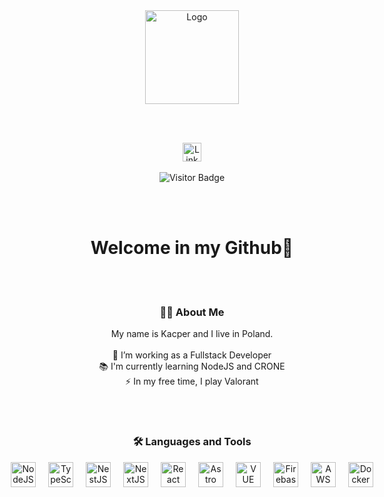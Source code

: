 <div align="center">
  <!-- Logo -->
  <img height="150" src="https://i.imgur.com/Kj1USww.png" alt="Logo" />

  <br><br>

  <!-- Social Media Links -->
  <div>
    <a href="https://www.linkedin.com/in/kacper-p%C5%82aczek-9b518023a/" target="_blank">
      <img src="https://img.shields.io/static/v1?message=LinkedIn&logo=linkedin&label=&color=0077B5&logoColor=white&labelColor=&style=for-the-badge" height="30" alt="LinkedIn" />
    </a>
  </div>

  <br>

  <!-- Visitor Badge -->
  <div>
    <img src="https://visitor-badge.laobi.icu/badge?page_id=xanaxdev.xanaxdev" alt="Visitor Badge" />
  </div>

  <br><br>

  <!-- Heading -->
  <h1>Welcome in my Github👋</h1>

  <br><br>

  <!-- About Me -->
  <h3>👩‍💻 About Me</h3>
  <p align="center">
    My name is Kacper and I live in Poland.<br><br>
    🔭 I’m working as a Fullstack Developer<br>
    📚 I'm currently learning NodeJS and CRONE<br>
    ⚡ In my free time, I play Valorant
  </p>

  <br><br>

  <!-- Languages and Tools -->
  <h3>🛠 Languages and Tools</h3>
  <div style="display: flex; justify-content: center; gap: 20px;">
    <img src="https://images-cdn.openxcell.com/wp-content/uploads/2024/07/25090553/nodejs-inner.webp" height="40" alt="NodeJS" />
    <img src="https://upload.wikimedia.org/wikipedia/commons/thumb/4/4c/Typescript_logo_2020.svg/1200px-Typescript_logo_2020.svg.png" height="40" alt="TypeScript" />
    <img src="https://encrypted-tbn0.gstatic.com/images?q=tbn:ANd9GcRUDlYKWwiHIBw0AwCCpREi9UdXkn0JlZkyCw&s" height="40" alt="NestJS" />
    <img src="https://images-cdn.openxcell.com/wp-content/uploads/2024/07/24154156/dango-inner-2.webp" height="40" alt="NextJS" />
    <img src="https://cdn.worldvectorlogo.com/logos/react-1.svg" height="40" alt="React" />
    <img src="https://astro.build/favicon.svg" height="40" alt="Astro" />
    <img src="https://static-00.iconduck.com/assets.00/vue-icon-2048x2048-eci1ikst.png" height="40" alt="VUE" />
    <img src="https://cdn.jsdelivr.net/gh/devicons/devicon/icons/firebase/firebase-plain-wordmark.svg" height="40" alt="Firebase" />
    <img src="https://cdn.jsdelivr.net/gh/devicons/devicon/icons/amazonwebservices/amazonwebservices-line-wordmark.svg" height="40" alt="AWS" />
    <img src="https://cdn.jsdelivr.net/gh/devicons/devicon/icons/docker/docker-plain-wordmark.svg" height="40" alt="Docker" />
  </div>
</div>
